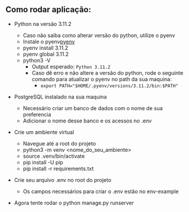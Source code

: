 ## Como rodar aplicação:
- Python na versão 3.11.2
    - Caso não saiba como alterar versão do python, utilize o pyenv
    - Instale o pyenv[pyenv](https://github.com/pyenv/pyenv)
    - pyenv install 3.11.2
    - pyenv global 3.11.2
    - python3 -V
        - Output esperado: ```Python 3.11.2```
        - Caso dê erro e não altere a versão do python, rode o seguinte comando para atualizar o pyenv no path da sua maquina:
            - ```export PATH="$HOME/.pyenv/versions/3.11.2/bin:$PATH"```

- PostgreSQL instalado na sua maquina
    - Necessário criar um banco de dados com o nome de sua preferencia
    - Adicionar o nome desse banco e os acessos no .env


- Crie um ambiente virtual 
    - Navegue até a root do projeto
    - python3 -m venv <nome_do_seu_ambiente>
    - source .venv/bin/activate
    - pip install -U pip
    - pip install -r requirements.txt
- Crie seu arquivo .env no root do projeto
  - Os campos necessários para criar o .env estão no env-example

- Agora tente rodar o python manage.py runserver
 
